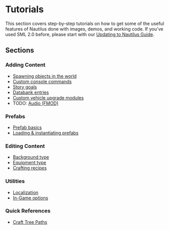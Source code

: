 # Tutorials

This section covers step-by-step tutorials on how to get some of the useful features of Nautilus done with images, demos, and working code. If you've used SML 2.0 before, please start with our [Updating to Nautilus Guide](../guides/sml2-to-nautilus.md).  

## Sections

### Adding Content
* [Spawning objects in the world](spawns.md)  
* [Custom console commands](console-commands.md)
* [Story goals](story-goals.md)
* [Databank entries](databank-entries.md)
* [Custom vehicle upgrade modules](vehicle-module.md)
* TODO: [Audio (FMOD)](https://www.youtube.com/watch?v=dQw4w9WgXcQ)

### Prefabs
* [Prefab basics](prefabs-overview.md)
* [Loading & instantiating prefabs](loading-and-instantiating-prefabs.md)

### Editing Content
* [Background type](background-type.md)
* [Equipment type](equipment-type.md)
* [Crafting recipes](crafting-recipes.md)


### Utilities
* [Localization](localization.md)
* [In-Game options](options.md)

### Quick References
* [Craft Tree Paths](craft-tree-paths.md)
